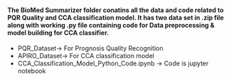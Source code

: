 #### The BioMed Summarizer folder conatins all the data and code related to PQR Quality and CCA classification model. It has two data set in .zip file along with working .py file containing code for Data preprocessing & model building for CCA classifier.

- PQR_Dataset-> For Prognosis Quality Recognition
- APIRO_Dataset-> For CCA classification model
- CCA_Classification_Model_Python_Code.ipynb	-> Code is jupyter notebook 

